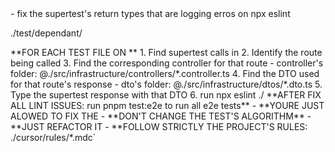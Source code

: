 <task> 
- fix the supertest's return types that are logging erros on npx eslint <target-test-folder>
</task>

<target-test-folder>./test/dependant/</target-test-folder>

<the-solving-plan>
**FOR EACH TEST FILE ON <target-test-folder>**
    1. Find supertest calls in <target-test-file>
    2. Identify the route being called
    3. Find the corresponding controller for that route
    - controller's folder: @./src/infrastructure/controllers/*.controller.ts
    4. Find the DTO used for that route's response
    - dto's folder: @./src/infrastructure/dtos/*.dto.ts
    5. Type the supertest response with that DTO
    6. run npx eslint ./<target-test-file>
**AFTER FIX ALL LINT ISSUES: run pnpm test:e2e to run all e2e tests**

</the-solving-plan>

<critical>
- **YOURE JUST ALOWED TO FIX THE <target-test-file>
- **DON'T CHANGE THE TEST'S ALGORITHM**
- **JUST REFACTOR IT
- **FOLLOW STRICTLY THE PROJECT'S RULES: ./cursor/rules/*.mdc`
</critical>
